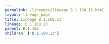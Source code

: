 ```yaml
---
permalink: /lineages/lineage_B.1.160.13.html
layout: lineage_page
title: Lineage B.1.160.13
lineage: B.1.160.13
parent: B.1.160
children: ['B.1.160.13']
---
```

